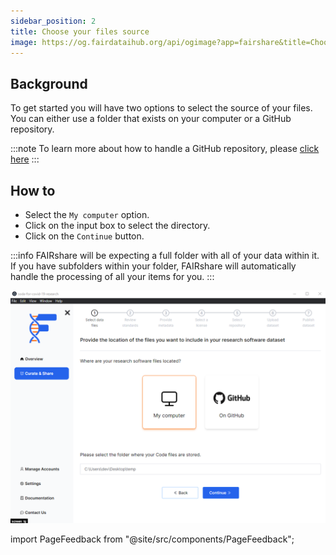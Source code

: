 ```yaml
---
sidebar_position: 2
title: Choose your files source
image: https://og.fairdataihub.org/api/ogimage?app=fairshare&title=Choose%20your%20files%20source&description=Curate%20and%20Share%20%7C%20Workflows
---
```


## Background

To get started you will have two options to select the source of your files. You can either use a folder that exists on your computer or a GitHub repository.

:::note
To learn more about how to handle a GitHub repository, please [click here](/)
:::

## How to

- Select the `My computer` option.
- Click on the input box to select the directory.
- Click on the `Continue` button.

:::info
FAIRshare will be expecting a full folder with all of your data within it. If you have subfolders within your folder, FAIRshare will automatically handle the processing of all your items for you.
:::

![](./images/selectLocalFolder.png)

import PageFeedback from "@site/src/components/PageFeedback";

<PageFeedback />
